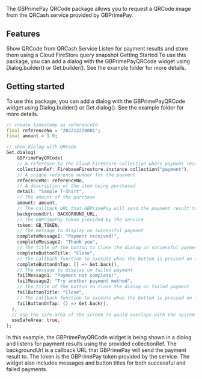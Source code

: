 <!--
This README describes the package. If you publish this package to pub.dev,
this README's contents appear on the landing page for your package.

For information about how to write a good package README, see the guide for
[writing package pages](https://dart.dev/guides/libraries/writing-package-pages).

For general information about developing packages, see the Dart guide for
[creating packages](https://dart.dev/guides/libraries/create-library-packages)
and the Flutter guide for
[developing packages and plugins](https://flutter.dev/developing-packages).
-->

The GBPrimePay QRCode package allows you to request a QRCode image from the QRCash service provided by GBPrimePay.

## Features

Show QRCode from QRCash Service
Listen for payment results and store them using a Cloud FireStore query snapshot
Getting Started
To use this package, you can add a dialog with the GBPrimePayQRCode widget using Dialog.builder() or Get.builder(). See the example folder for more details.

## Getting started

To use this package, you can add a dialog with the GBPrimePayQRCode widget using Dialog.builder() or Get.dialog(). See the example folder for more details.

```dart
// create timestamp as referenceId
final referenceNo = "202212220001";
final amount = 1.0;

// show dialog with QRCode
Get.dialog(
    GBPrimePayQRCode(
    // A reference to the Cloud FireStore collection where payment results will be stored
    collectionRef: FirebaseFirestore.instance.collection("payment"),
    // A unique reference number for the payment
    referenceNo: referenceNo,
    // A description of the item being purchased
    detail: "Sample T-Shirt",
    // The amount of the purchase
    amount: amount,
    // The callback URL that GBPrimePay will send the payment result to
    backgroundUrl: BACKGROUND_URL,
    // The GBPrimePay token provided by the service
    token: GB_TOKEN,
    // The message to display on successful payment
    completeMessage1: "Payment received!",
    completeMessage2: "Thank you",
    // The title of the button to close the dialog on successful payment
    completeButtonTitle: "Close",
    // The callback function to execute when the button is pressed on successful payment
    completeButtonOnTap: () => Get.back(),
    // The message to display on failed payment
    failMessage1: "Payment not complete!",
    failMessage2: "Try another payment method",
    // The title of the button to close the dialog on failed payment
    failButtonTitle: "Close",
    // The callback function to execute when the button is pressed on failed payment
    failButtonOnTap: () => Get.back(),
  ),
  // Use the safe area of the screen to avoid overlaps with the system UI
  useSafeArea: true,
);
```

In this example, the GBPrimePayQRCode widget is being shown in a dialog and listens for payment results using the provided collectionRef. The backgroundUrl is a callback URL that GBPrimePay will send the payment result to. The token is the GBPrimePay token provided by the service. The widget also includes messages and button titles for both successful and failed payments.
